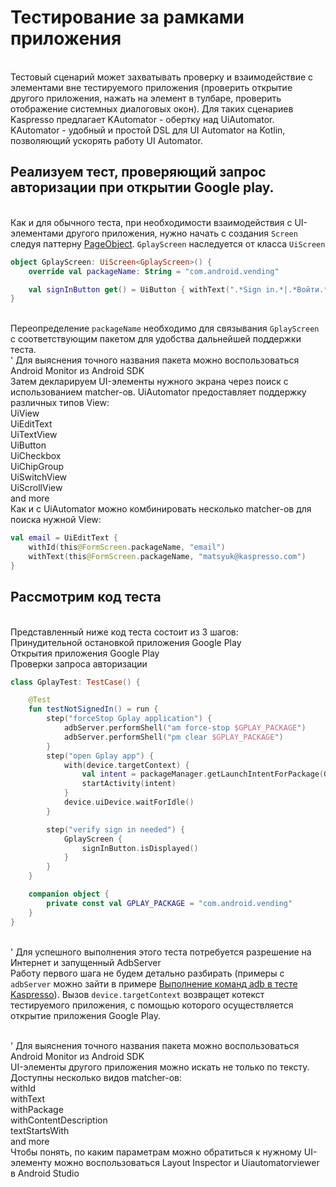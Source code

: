 # Тестирование за рамками приложения

<br/> Тестовый сценарий может захватывать проверку и взаимодействие с элементами вне тестируемого приложения (проверить открытие другого приложения, нажать на элемент в тулбаре, проверить отображение системных диалоговых окон). Для таких сценариев Kaspresso предлагает KAutomator - обертку над UiAutomator. KAutomator - удобный и простой DSL для UI Automator на Kotlin, позволяющий ускорять работу UI Automator. 


## Реализуем тест, проверяющий запрос авторизации при открытии Google play.

<br/> Как и для обычного теста, при необходимости взаимодействия с UI-элементами другого приложения, нужно начать с создания `Screen` следуя паттерну [PageObject](https://azamatcherchesov.github.io/github_pages/Documentation/PageObject/). `GplayScreen` наследуется от класса `UiScreen`

```` Kotlin
object GplayScreen: UiScreen<GplayScreen>() {
    override val packageName: String = "com.android.vending"

    val signInButton get() = UiButton { withText(".*Sign in.*|.*Войти.*".toPattern(Pattern.CASE_INSENSITIVE)) }
}

````
<br/> Переопределение `packageName` необходимо для связывания `GplayScreen` с соответствующим пакетом для удобства дальнейшей поддержки теста. 
<br/> ' Для выяснения точного названия пакета можно воспользоваться Android Monitor из Android SDK
<br/> Затем декларируем UI-элементы нужного экрана через поиск с использованием matcher-ов. UiAutomator предоставляет поддержку различных типов View:
<br/> UiView
<br/> UiEditText
<br/> UiTextView
<br/> UiButton
<br/> UiCheckbox
<br/> UiChipGroup
<br/> UiSwitchView
<br/> UiScrollView
<br/> and more
<br/> Как и с UiAutomator можно комбинировать несколько matcher-ов для поиска нужной View:
````Kotlin
val email = UiEditText {
    withId(this@FormScreen.packageName, "email")
    withText(this@FormScreen.packageName, "matsyuk@kaspresso.com")
}
````
## Рассмотрим код теста
<br/> Представленный ниже код теста состоит из 3 шагов:
<br/> Принудительной остановкой приложения Google Play
<br/> Открытия приложения Google Play
<br/> Проверки запроса авторизации
```` Kotlin
class GplayTest: TestCase() {

    @Test
    fun testNotSignedIn() = run {
        step("forceStop Gplay application") {
            adbServer.performShell("am force-stop $GPLAY_PACKAGE")
            adbServer.performShell("pm clear $GPLAY_PACKAGE")
        }
        step("open Gplay app") {
            with(device.targetContext) {
                val intent = packageManager.getLaunchIntentForPackage(GPLAY_PACKAGE)
                startActivity(intent)
            }
            device.uiDevice.waitForIdle()
        }

        step("verify sign in needed") {
            GplayScreen {
                signInButton.isDisplayed()
            }
        }
    }

    companion object {
        private const val GPLAY_PACKAGE = "com.android.vending"
    }
}

````
<br/>'
    Для успешного выполнения этого теста потребуется разрешение на Интернет и запущенный AdbServer
<br/> Работу первого шага не будем детально разбирать (примеры с `adbServer` можно зайти в примере [Выполнение команд adb в тесте Kaspresso](https://azamatcherchesov.github.io/github_pages/Tutorial/adb_commands/#adb)). Вызов `device.targetContext` возвращет котекст тестируемого приложения, с помощью которого осуществляется открытие приложения Google Play.

<br/>'
    Для выяснения точного названия пакета можно воспользоваться Android Monitor из Android SDK
<br/> UI-элементы другого приложения можно искать не только по тексту. Доступны несколько видов matcher-ов:
<br/> withId
<br/> withText
<br/> withPackage
<br/> withContentDescription
<br/> textStartsWith
<br/> and more
<br/> Чтобы понять, по каким параметрам можно обратиться к нужному UI-элементу можно воспользоваться Layout Inspector и Uiautomatorviewer в Android Studio
